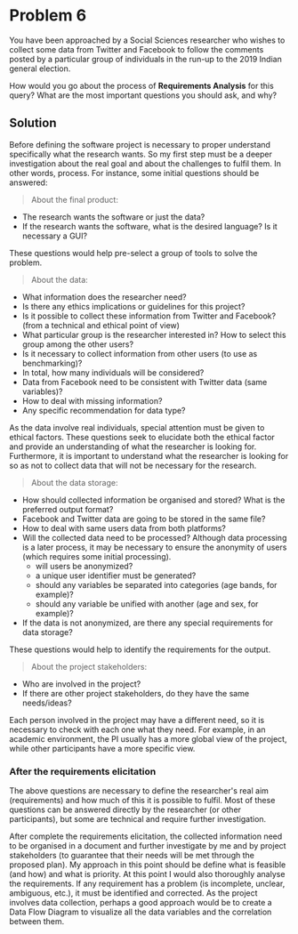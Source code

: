 # Problem 6

You have been approached by a Social Sciences researcher who wishes to collect some data from Twitter and Facebook to follow the comments posted by a particular group of individuals in the run-up to the 2019 Indian general election.

How would you go about the process of **Requirements Analysis** for this query? What are the most important questions you should ask, and why?

## Solution

Before defining the software project is necessary to proper understand specifically what the research wants. So my first step must be a deeper investigation about the real goal and about the challenges to fulfil them. In other words,  process. For instance, some initial questions should be answered:

> About the final product:

- The research wants the software or just the data?
- If the research wants the software, what is the desired language? Is it necessary a GUI?

These questions would help pre-select a group of tools to solve the problem.

> About the data:

- What information does the researcher need?
- Is there any ethics implications or guidelines for this project?
- Is it possible to collect these information from Twitter and Facebook? (from a technical and ethical point of view)
- What particular group is the researcher interested in? How to select this group among the other users?
- Is it necessary to collect information from other users (to use as benchmarking)?
- In total, how many individuals will be considered?
- Data from Facebook need to be consistent with Twitter data (same variables)?
- How to deal with missing information?
- Any specific recommendation for data type?

As the data involve real individuals, special attention must be given to ethical factors. These questions seek to elucidate both the ethical factor and provide an understanding of what the researcher is looking for. Furthermore, it is important to understand what the researcher is looking for so as not to collect data that will not be necessary for the research.

> About the data storage:

- How should collected information be organised and stored? What is the preferred output format?
- Facebook and Twitter data are going to be stored in the same file?
- How to deal with same users data from both platforms?
- Will the collected data need to be processed? Although data processing is a later process, it may be necessary to ensure the anonymity of users (which requires some initial processing).
  - will users be anonymized?
  - a unique user identifier must be generated?
  - should any variables be separated into categories (age bands, for example)?
  - should any variable be unified with another (age and sex, for example)?
- If the data is not anonymized, are there any special requirements for data storage?

These questions would help to identify the requirements for the output.

> About the project stakeholders:

- Who are involved in the project?
- If there are other project stakeholders, do they have the same needs/ideas?

Each person involved in the project may have a different need, so it is necessary to check with each one what they need. For example, in an academic environment, the PI usually has a more global view of the project, while other participants have a more specific view.

### After the requirements elicitation

The above questions are necessary to define the researcher's real aim (requirements) and how much of this it is possible to fulfil. Most of these questions can be answered directly by the researcher (or other participants), but some are technical and require further investigation.

After complete the requirements elicitation, the collected information need to be organised in a document and further investigate by me and by project stakeholders (to guarantee that their needs will be met through the proposed plan). My approach in this point should be define what is feasible (and how) and what is priority. At this point I would also thoroughly analyse the requirements. If any requirement has a problem (is incomplete, unclear, ambiguous, etc.), it must be identified and corrected. As the project involves data collection, perhaps a good approach would be to create a Data Flow Diagram to visualize all the data variables and the correlation between them.
